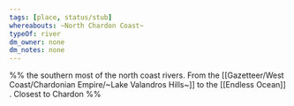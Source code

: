 ```yaml
---
tags: [place, status/stub]
whereabouts: ~North Chardon Coast~
typeOf: river
dm_owner: none
dm_notes: none
---
```

%% the southern most of the north coast rivers. From the [[Gazetteer/West Coast/Chardonian Empire/~Lake Valandros Hills~]] to the [[Endless Ocean]] . Closest to Chardon %%
